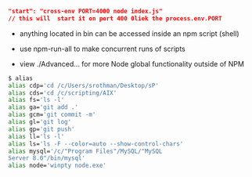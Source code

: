 ```json
"start": "cross-env PORT=4000 node index.js"
// this will  start it on port 400 0liek the process.env.PORT
```

- anything located in bin can be accessed inside an npm script (shell)
- use npm-run-all to make concurrent  runs of scripts

- view ./Advanced... for more Node global functionality outside of NPM

```bash
$ alias
alias cdp='cd /c/Users/srothman/Desktop/sP'
alias cds='cd /c/scripting/AIX'
alias fs='ls -l'
alias ga='git add .'
alias gcm='git commit -m'
alias gl='git log'
alias gp='git push'
alias ll='ls -l'
alias ls='ls -F --color=auto --show-control-chars'
alias mysql='/c/"Program Files"/MySQL/"MySQL 
Server 8.0"/bin/mysql'
alias node='winpty node.exe'
```